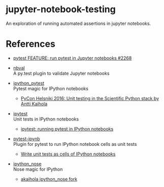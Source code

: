 # jupyter-notebook-testing

An exploration of running automated assertions in jupyter notebooks.


# References

* [pytest FEATURE: run pytest in Jupyter notebooks #2268](https://github.com/pytest-dev/pytest/issues/2268)

* [nbval](https://github.com/computationalmodelling/nbval)  
  A py.test plugin to validate Jupyter notebooks

* [ipython_pytest](https://github.com/akaihola/ipython_pytest)  
  Pytest magic for IPython notebooks

  * [PyCon Helsniki 2016: Unit testing in the Scientific Python stack by Antti Kaihola](https://www.youtube.com/watch?v=jOvkYnSBKeI)

* [ipytest](https://github.com/chmp/ipytest)  
  Unit tests in IPython notebooks

  * [ipytest: running pytest in IPython notebooks](http://cprohm.de/article/ipytest-running-pytest-in-ipython-notebooks.html)

* [pytest-ipynb](https://github.com/zonca/pytest-ipynb)  
  Plugin for pytest to run IPython notebook cells as unit tests

  * [Write unit tests as cells of IPython notebooks](https://zonca.github.io/2014/09/unit-tests-ipython-notebook.html)

* [ipython_nose](https://github.com/taavi/ipython_nose)  
  Nose magic for IPython

  * [akaihola ipython_nose fork](https://github.com/akaihola/ipython_nose/)

